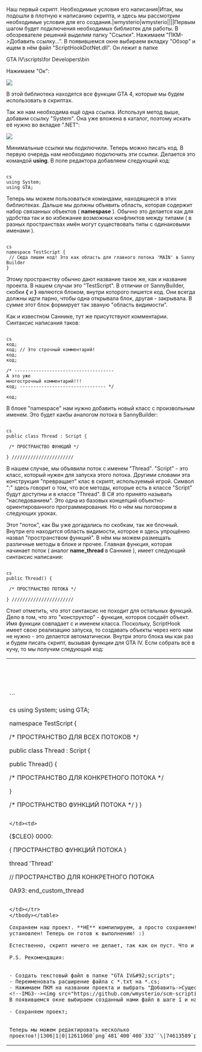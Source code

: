 Наш первый скрипт. Необходимые условия его написания|Итак, мы подошли в плотную к написанию скрипта, и здесь мы рассмотрим необходимые условия для его создания.|wmysterio|wmysterio||||Первым шагом будет подключения необходимых библиотек для работы. В обозревателе решений выделим папку "Ссылки". Нажимаем "ПКМ->Добавить ссылку...". В появившемся окне выбираем вкладку "Обзор" и ищем в нём файл "ScriptHookDotNet.dll". Он лежит в папке

<div class="panel panel-default">
 <div class="panel-body">
GTA IV&#92;scripts&#92;for Developers&#92;bin
 </div>
</div>

Нажимаем "Ок":

<!--IMG1--><img src="https://github.com/wmysterio/scm-scripting-lessons/raw/resources/_pu/1/12611060.png" /><!--IMG1-->

В этой библиотека находятся все функции GTA 4, которые мы будем использовать в скриптах.

Так же нам необходима ещё одна ссылка. Используя метод выше, добавим ссылку "System". Она уже вложена в каталог, поэтому искать её нужно во вкладке ".NET":

<!--IMG2--><img src="https://github.com/wmysterio/scm-scripting-lessons/raw/resources/_pu/1/74613589.png" /><!--IMG2-->

Минимальные ссылки мы подключили. Теперь можно писать код. В первую очередь нам необходимо подключить эти ссылки. Делается это командой **using**. В поле редактора добавляем следующий код:


```

cs
using System;
using GTA;
```



Теперь мы можем пользоваться командами, находящиеся в этих библиотеках. Дальше мы должны объявить область, которая содержит набор связанных объектов ( **namespase** ). Обычно это делается как для удобства так и во избежание возможных конфликтов между типами ( в разных пространствах имён могут существовать типы с одинаковыми именами ).


```

cs
namespace TestScript {
 // Сюда пишем код! Это как область для главного потока 'MAIN' в Sanny Builder
}
```



Этому пространству обычно дают название такое же, как и название проекта. В нашем случаи это "TestScript". В отличии от SannyBuilder, скобки **{** и **}** являются блоком, внутри которого пишется код. Они всегда должны идти парно, чтобы одна открывала блок, другая - закрывала. В сумме этот блок формирует так званую "область видимости".

Как и известном Саннике, тут же присутствуют комментарии. Синтаксис написания таков:


```

cs
код;
код; // Это строчный комментарий!
код;
код;

/* -------------------------------------
А это уже
многострочный комментарий!!!
код; -------------------------------- */

код;
```



В блоке "namespace" нам нужно добавить новый класс с произвольным именем. Это будет какбы аналогом потока в SannyBuilder:


```

cs
public class Thread : Script {

 /* ПРОСТРАНСТВО ФУНКЦИЙ */

} ///////////////////////
```



В нашем случае, мы объявили поток с именем "Thread". "Script" - это класс, который нужен для запуска этого потока. Другими словами эта конструкция "превращает" клас в скрипт, используемый игрой. Символ ":" здесь говорит о том, что все методы, которые есть в классе "Script" будут доступны и в классе "Thread". В C# это принято называть "наследованием". Это одна из базовых концепций объектно-ориентированного программирования. Но о нём мы поговорим в следующих уроках.

Этот "поток", как Вы уже догадались по скобкам, так же блочный. Внутри его находится область видимости, которое я здесь упрощённо назвал "пространством функций". В нём мы можем размещать различные методы в блоке и прочее. Главная функция, которая начинает поток ( аналог **name_thread** в Саннике ), имеет следующий синтаксис написания:


```

cs
public Thread() {

 /* ПРОСТРАНСТВО ПОТОКА */

} ///////////////////////
```



Стоит отметить, что этот синтаксис не походит для остальных функций. Дело в том, что это "конструктор" - функция, котороя сосдаёт объект. Имя функции совпадает с и именем класса. Поскольку, ScriptHook имеет свою реализацию запуска, то создавать объекты через него нам не нужно - это делается автоматически. Внутри этого блока мы как раз и будем писать скрипт, вызывая функции для GTA IV. Если собрать всё в кучу, то мы получим следующий код:

<table class="table table-bordered"><tbody>
<tr><th>C#</th><th>Аналог в Sanny Builder</th></tr>
<tr><td>
```

cs
using System;
using GTA;

namespace TestScript {

 /* ПРОСТРАНСТВО ДЛЯ ВСЕХ ПОТОКОВ */

 public class Thread : Script {

 public Thread() {

 /* ПРОСТРАНСТВО ДЛЯ КОНКРЕТНОГО ПОТОКА */

 }

 /* ПРОСТРАНСТВО ФУНКЦИЙ ПОТОКА */
 }
}
```

</td><td>
```

{$CLEO}
0000:

{ ПРОСТРАНСТВО ФУНКЦИЙ ПОТОКА }

thread 'Thread'

// ПРОСТРАНСТВО ДЛЯ КОНКРЕТНОГО ПОТОКА

0A93: end_custom_thread
```

</td></tr>
</tbody></table>

Сохраняем наш проект. **НЕ** компилируем, а просто сохраняем! Можем закрывать C# и перейти в папку с проектом. Копируем файл "TestScript.cs" в папку "GTA IV&#92;scripts". Скрипт установлен! Теперь он готов к выполнению! :)

Естественно, скрипт ничего не делает, так как он пуст. Что и как писать я расскажу в следующих уроках. Это только основа.

P.S. Рекомендация:


- Создать текстовый файл в папке "GTA IV&#92;scripts";
- Переименовать расширение файла с *.txt на *.cs;
- Нажимаем ПКМ на названии проекта и выбрать "Добавить->Существующий элемент...":<br>
<!--IMG3--><img src="https://github.com/wmysterio/scm-scripting-lessons/raw/resources/_pu/1/54060822.png" /><!--IMG3--><br>
В появившемся окне выбираем созданный нами файл в шаге 1 и нажимаем "Добавить";

- Сохраняем проект;


Теперь мы можем редактировать несколько проектов!|1306|1|0|12611060`png`481`400`400`332``\|74613589`png`480`398`400`331``\|54060822`png`628`173`400`110``\||nash_pervyj_skript_neobkhodimye_uslovija_ego_napisanija|1511772814